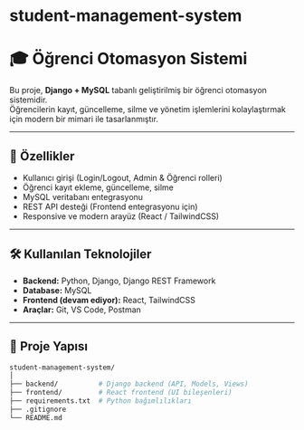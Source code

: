 # student-management-system
# 🎓 Öğrenci Otomasyon Sistemi

Bu proje, **Django + MySQL** tabanlı geliştirilmiş bir öğrenci otomasyon sistemidir.  
Öğrencilerin kayıt, güncelleme, silme ve yönetim işlemlerini kolaylaştırmak için modern bir mimari ile tasarlanmıştır.  

---

## 🚀 Özellikler
- Kullanıcı girişi (Login/Logout, Admin & Öğrenci rolleri)  
- Öğrenci kayıt ekleme, güncelleme, silme  
- MySQL veritabanı entegrasyonu  
- REST API desteği (Frontend entegrasyonu için)  
- Responsive ve modern arayüz (React / TailwindCSS)  

---

## 🛠 Kullanılan Teknolojiler
- **Backend:** Python, Django, Django REST Framework  
- **Database:** MySQL  
- **Frontend (devam ediyor):** React, TailwindCSS  
- **Araçlar:** Git, VS Code, Postman  

---

## 📂 Proje Yapısı
```bash
student-management-system/
│
├── backend/          # Django backend (API, Models, Views)
├── frontend/         # React frontend (UI bileşenleri)
├── requirements.txt  # Python bağımlılıkları
├── .gitignore
└── README.md
